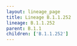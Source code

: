 ```yaml
---
layout: lineage_page
title: Lineage B.1.1.252
lineage: B.1.1.252
parent: B.1.1
children: ['B.1.1.252']
---
```

